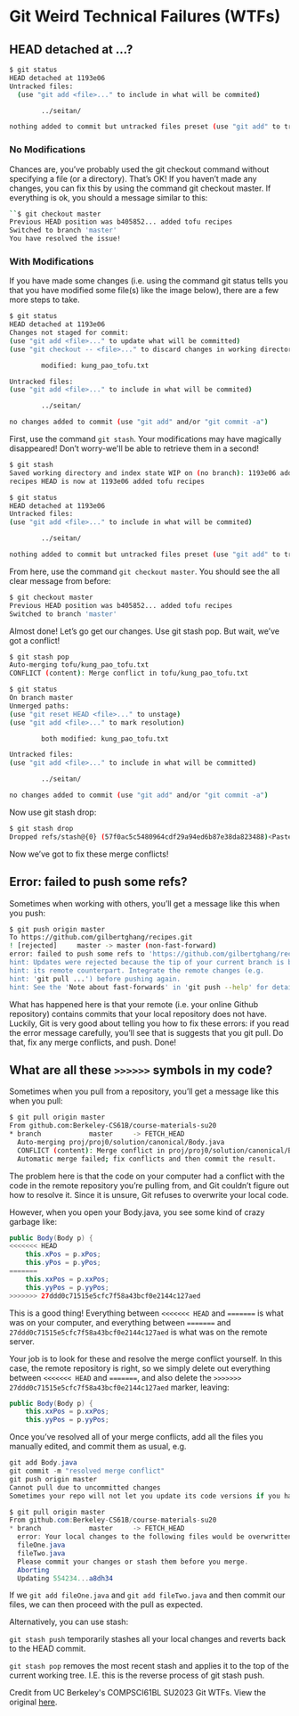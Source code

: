 # Git Weird Technical Failures (WTFs)

## HEAD detached at ...?

```bash
$ git status
HEAD detached at 1193e06
Untracked files:
  (use "git add <file>..." to include in what will be commited)

        ../seitan/

nothing added to commit but untracked files preset (use "git add" to track)
```

### No Modifications
Chances are, you’ve probably used the git checkout command without specifying a file (or a directory). That’s OK! If you haven’t made any changes, you can fix this by using the command git checkout master. If everything is ok, you should a message similar to this:

```bash
``$ git checkout master
Previous HEAD position was b405852... added tofu recipes
Switched to branch 'master'
You have resolved the issue!
```

### With Modifications
If you have made some changes (i.e. using the command git status tells you that you have modified some file(s) like the image below), there are a few more steps to take.

```bash
$ git status
HEAD detached at 1193e06
Changes not staged for commit:
(use "git add <file>..." to update what will be committed)
(use "git checkout -- <file>..." to discard changes in working directory)

        modified: kung_pao_tofu.txt

Untracked files:
(use "git add <file>..." to include in what will be commited)

        ../seitan/

no changes added to commit (use "git add" and/or "git commit -a")
```
First, use the command `git stash`. Your modifications may have magically disappeared! Don’t worry-we'll be able to retrieve them in a second!

```bash
$ git stash
Saved working directory and index state WIP on (no branch): 1193e06 added tofu
recipes HEAD is now at 1193e06 added tofu recipes

$ git status
HEAD detached at 1193e06
Untracked files:
(use "git add <file>..." to include in what will be commited)

        ../seitan/

nothing added to commit but untracked files preset (use "git add" to track)
```
From here, use the command `git checkout master`. You should see the all clear message from before:

```bash
$ git checkout master
Previous HEAD position was b405852... added tofu recipes
Switched to branch 'master'
```
Almost done! Let’s go get our changes. Use git stash pop. But wait, we’ve got a conflict!

```bash
$ git stash pop
Auto-merging tofu/kung_pao_tofu.txt
CONFLICT (content): Merge conflict in tofu/kung_pao_tofu.txt
```
```bash
$ git status
On branch master
Unmerged paths:
(use "git reset HEAD <file>..." to unstage)
(use "git add <file>..." to mark resolution)

        both modified: kung_pao_tofu.txt

Untracked files:
(use "git add <file>..." to include in what will be committed)

        ../seitan/

no changes added to commit (use "git add" and/or "git commit -a")
```

Now use git stash drop:
```bash
$ git stash drop
Dropped refs/stash@{0} (57f0ac5c5480964cdf29a94ed6b87e38da823488)<Paste>
```
Now we’ve got to fix these merge conflicts!

## Error: failed to push some refs?
Sometimes when working with others, you’ll get a message like this when you push:

```bash
$ git push origin master
To https://github.com/gilbertghang/recipes.git
! [rejected]     master -> master (non-fast-forward)
error: failed to push some refs to 'https://github.com/gilbertghang/recipes.git"
hint: Updates were rejected because the tip of your current branch is behind
hint: its remote counterpart. Integrate the remote changes (e.g.
hint: 'git pull ...') before pushing again.
hint: See the 'Note about fast-forwards' in 'git push --help' for details.
```
What has happened here is that your remote (i.e. your online Github repository) contains commits that your local repository does not have. Luckily, Git is very good about telling you how to fix these errors: if you read the error message carefully, you’ll see that is suggests that you git pull. Do that, fix any merge conflicts, and push. Done!

## What are all these `>>>>>>` symbols in my code?
Sometimes when you pull from a repository, you’ll get a message like this when you pull:

```bash
$ git pull origin master
From github.com:Berkeley-CS61B/course-materials-su20
* branch            master     -> FETCH_HEAD
  Auto-merging proj/proj0/solution/canonical/Body.java
  CONFLICT (content): Merge conflict in proj/proj0/solution/canonical/Body.java
  Automatic merge failed; fix conflicts and then commit the result.
```
  The problem here is that the code on your computer had a conflict with the code in the remote repository you’re pulling from, and Git couldn’t figure out how to resolve it. Since it is unsure, Git refuses to overwrite your local code.

However, when you open your Body.java, you see some kind of crazy garbage like:

```java
public Body(Body p) {
<<<<<<< HEAD
    this.xPos = p.xPos;
    this.yPos = p.yPos;
=======
    this.xxPos = p.xxPos;
    this.yyPos = p.yyPos;
>>>>>>> 27ddd0c71515e5cfc7f58a43bcf0e2144c127aed
```
This is a good thing! Everything between `<<<<<<< HEAD` and `=======` is what was on your computer, and everything between `=======` and `27ddd0c71515e5cfc7f58a43bcf0e2144c127aed` is what was on the remote server.

Your job is to look for these and resolve the merge conflict yourself. In this case, the remote repository is right, so we simply delete out everything between `<<<<<<< HEAD` and `=======`, and also delete the `>>>>>>> 27ddd0c71515e5cfc7f58a43bcf0e2144c127aed` marker, leaving:

```java
public Body(Body p) {
    this.xxPos = p.xxPos;
    this.yyPos = p.yyPos;
```
Once you’ve resolved all of your merge conflicts, add all the files you manually edited, and commit them as usual, e.g.

```java
git add Body.java
git commit -m "resolved merge conflict"
git push origin master
Cannot pull due to uncommitted changes
Sometimes your repo will not let you update its code versions if you have local changes that would be overwritten by the merge. You’ll get an error like this:

$ git pull origin master
From github.com:Berkeley-CS61B/course-materials-su20
* branch            master     -> FETCH_HEAD
  error: Your local changes to the following files would be overwritten by merge:
  fileOne.java
  fileTwo.java
  Please commit your changes or stash them before you merge.
  Aborting
  Updating 554234...a8dh34
```

If we `git add fileOne.java` and `git add fileTwo.java` and then commit our files, we can then proceed with the pull as expected.

Alternatively, you can use stash:

`git stash push` temporarily stashes all your local changes and reverts back to the HEAD commit.

`git stash pop` removes the most recent stash and applies it to the top of the current working tree. I.E. this is the reverse process of git stash push.

Credit from UC Berkeley's COMPSCI61BL SU2023 Git WTFs. View the original [here](https://cs61bl.org/su23/guides/git-wtfs).